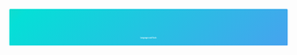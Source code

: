 <html>
 <body>
<svg fill="none" viewBox="0 0 3000 400" width="3000" height="400" xmlns="http://www.w3.org/2000/svg">
    <foreignObject width="100%" height="100%">
        <div xmlns="http://www.w3.org/1999/xhtml">
            <style>
                @keyframes gradientBackground {
                    0% {
                        background-position: 0% 50%;
                    }
                    50% {
                        background-position: 100% 50%;
                    }
                    100% {
                        background-position: 0% 50%;
                    }
                }
                @keyframes fadeIn {
                    0% {
                        opacity: 0;
                    }
                    66% {
                        opacity: 0;
                    }
                    100% {
                        opacity: 1;
                    }
                }
                .container {
                    font-family: system-ui, -apple-system, 'Segoe UI', Roboto, Helvetica, Arial, sans-serif, 'Apple Color Emoji', 'Segoe UI Emoji';
                    display: flex;
                    flex-direction: column;
                    align-items: center;
                    justify-content: center;
                    margin: 0;
                    width: 100%;
                    height: 400px;
                    background: linear-gradient(-45deg, #fc5c7d, #6a82fb, #05dfd7, orange, pink);
                    background-size: 600% 400%;
                    animation: gradientBackground 10s ease infinite;
                    border-radius: 10px;
                    color: white;
                    text-align: center;
                }
                h1 {
                    font-size: 60px;
                    line-height: 1.3;
                    letter-spacing: 5px;
                    text-transform: uppercase;
                    text-shadow: 0 1px 0 #efefef, 0 2px 0 #efefef, 0 3px 0 #efefef, 0 4px 0 #efefef, 0 12px 5px rgba(0, 0, 0, 0.1);
                    animation: rotate ease-in-out 1s infinite alternate;
                }
                p {
                    font-size: 50px;
                    text-shadow: 0 1px 0 #efefef;
                    animation: 5s ease 0s normal forwards 1 fadeIn;
                }
            </style>
            <div class="container">
                <h1>HELLO WORLD!, I'm Bhavin Patel A Passionate Programmer | Web Developer </h1>

            </div>
        </div>
    </foreignObject>
</svg>  


<h3 align="left">Connect with me:</h3>
<p align="left">
<p align="center">
  <a href= </a> •
  <a href="https://instagram.com/patelbhavin_offical">Instagram</a> •
  <a href="https://www.snapchat.com/add/bhavin_pate273">Snapchat</a> •
 
</p>
</body>
</html>
<h3 align="left">Languages and Tools:</h3>
<p align="left"> 
<a href="https://developer.android.com" target="_blank"> <img src="https://raw.githubusercontent.com/devicons/devicon/master/icons/android/android-original-wordmark.svg" alt="android" width="40" height="40"/> </a> &nbsp
<a href="https://www.cprogramming.com/" target="_blank"> <img src="https://raw.githubusercontent.com/devicons/devicon/master/icons/c/c-original.svg" alt="c" width="40" height="40"/> </a> &nbsp
<a href="https://www.w3schools.com/cpp/" target="_blank"> <img src="https://raw.githubusercontent.com/devicons/devicon/master/icons/cplusplus/cplusplus-original.svg" alt="cplusplus" width="40" height="40"/> </a> &nbsp
<a href="https://www.w3schools.com/css/" target="_blank"> <img src="https://raw.githubusercontent.com/devicons/devicon/master/icons/css3/css3-original-wordmark.svg" alt="css3" width="40" height="40"/> </a> 

<a href="https://cloud.google.com" target="_blank"> <img src="https://www.vectorlogo.zone/logos/google_cloud/google_cloud-icon.svg" alt="gcp" width="40" height="40"/> </a> 
<a href="https://www.w3.org/html/" target="_blank"> <img src="https://raw.githubusercontent.com/devicons/devicon/master/icons/html5/html5-original-wordmark.svg" alt="html5" width="40" height="40"/> </a> &nbsp
<a href="https://www.java.com" target="_blank"> <img src="https://raw.githubusercontent.com/devicons/devicon/master/icons/java/java-original.svg" alt="java" width="40" height="40"/> </a>&nbsp
<a href="https://developer.mozilla.org/en-US/docs/Web/JavaScript" target="_blank"><img src="https://raw.githubusercontent.com/devicons/devicon/master/icons/javascript/javascript-original.svg" alt="javascript" width="40" height="40"/> </a> &nb
<a href="https://www.linux.org/" target="_blank"> <img src="https://raw.githubusercontent.com/devicons/devicon/master/icons/linux/linux-original.svg" alt="linux" width="40" height="40"/> </a> 

 

